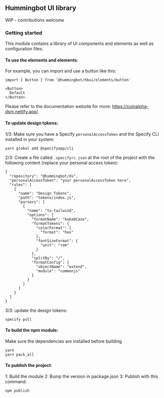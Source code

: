 ## Hummingbot UI library

WIP - contributions welcome


### Getting started

This module contains a library of UI components and elements as well as configuration files.

#### To use the elements and elements:

For example, you can import and use a button like this:

```shell
import { Button } from '@hummingbot/hbui/elements/button'

<Button>
  Default
</Button>
```

Please refer to the documentation website for more: https://coinalpha-dsm.netlify.app/



#### To update design tokens:

1/3: Make sure you have a Specify `personalAccessToken` and the Specify CLI installed in your system:

```shell
yarn global add @specifyapp/cli
```

2/3: Create a file called `.specifyrc.json` at the root of the project with the following content (replace your personal access token):

```shell
{
  "repository": "@hummingbot/ds",
  "personalAccessToken": "your personalAccessToken here",
  "rules": [
    {
      "name": "Design Tokens",
      "path": "tokens/index.js",
      "parsers": [
        {
          "name": "to-tailwind",
          "options": {
            "formatName": "kebabCase",
            "formatTokens": {
              "colorFormat": {
                "format": "hex"
              },
              "fontSizeFormat": {
                "unit": "rem"
              }
            },
            "splitBy": "/",
            "formatConfig": {
              "objectName": "extend",
              "module": "commonjs"
            }
          }
        }
      ]
    }
  ]
}

```


3/3: update the design tokens:

```shell
specify pull
```

#### To build the npm module:

Make sure the dependencies are installed before building

```shell
yarn
yarn pack_all
```

#### To publish the project:

1: Build the module
2: Bump the version in package.json
3: Publish with this command:

```shell
npm publish
```